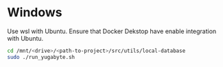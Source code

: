 # Windows
Use wsl with Ubuntu. Ensure that Docker Dekstop have enable integration with Ubuntu.
```bash	
cd /mnt/<drive>/<path-to-project>/src/utils/local-database
sudo ./run_yugabyte.sh
```
